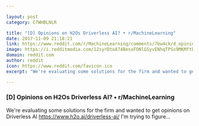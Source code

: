 ```yaml
---

layout: post
category: C7WHBLNLR

title: "[D] Opinions on H2Os Driverless AI? • r/MachineLearning"
date: 2017-11-09 21:18:21
link: https://www.reddit.com/r/MachineLearning/comments/7bw4ck/d_opinions_on_h2os_driverless_ai/
image: https://i.redditmedia.com/12syrDtoA74BesoFONlGSyvENhqTPSs9MKMftDFoSyk.jpg?w=320&s=69543231ec0c5692e518dca412870692
domain: reddit.com
author: reddit
icon: https://www.reddit.com/favicon.ico
excerpt: "We're evaluating some solutions for the firm and wanted to get opinions on Driverless AI <https://www.h2o.ai/driverless-ai/> I'm trying to figure..."

---
```


### [D] Opinions on H2Os Driverless AI? • r/MachineLearning

We're evaluating some solutions for the firm and wanted to get opinions on Driverless AI <https://www.h2o.ai/driverless-ai/> I'm trying to figure...